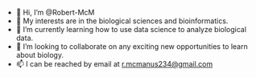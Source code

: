 - 👋 Hi, I’m @Robert-McM
- 👀 My interests are in the biological sciences and bioinformatics. 
- 🌱 I’m currently learning how to use data science to analyze biological data. 
- 💞️ I’m looking to collaborate on any exciting new opportunities to learn about biology. 
- 📫 I can be reached by email at r.mcmanus234@gmail.com

<!---
Robert-McM/Robert-McM is a ✨ special ✨ repository because its `README.md` (this file) appears on your GitHub profile.
You can click the Preview link to take a look at your changes.
--->
